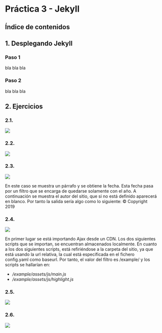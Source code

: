 # Práctica 3 - Jekyll

## Índice de contenidos

## 1. Desplegando Jekyll
### Paso 1
bla bla bla
### Paso 2
bla bla bla

## 2. Ejercicios
### 2.1.
<a href="http://i.imgur.com/n5mwiSz.png">
  <img src="http://imgur.com/n5mwiSzl.png" />
</a>

### 2.2.
<a href="http://i.imgur.com/xnRiTYJ.png">
  <img src="http://imgur.com/xnRiTYJl.png" />
</a>

### 2.3.
<a href="http://i.imgur.com/HHd1tU4.png">
  <img src="http://imgur.com/HHd1tU4l.png" />
</a>

En este caso se muestra un párrafo y se obtiene la fecha. Esta fecha pasa por un filtro que se encarga de quedarse solamente con el año. A continuación se muestra el autor del sitio, que si no está definido aparecerá en blanco. Por tanto la salida sería algo como lo siguiente:
© Copyright 2019

### 2.4.
<a href="http://i.imgur.com/aQNOmzv.png">
  <img src="http://imgur.com/aQNOmzvl.png" />
</a>

En primer lugar se está importando Ajax desde un CDN.
Los dos siguientes scripts que se importan, se encuentran almacenados localmente.
En cuanto a los dos siguientes scripts, está refiriéndose a la carpeta del sitio, ya que está usando la url relativa, la cual está especificada en el fichero config.yaml como baseurl. Por tanto, el valor del filtro es /example/ y los scripts se hallarían en:

* */example/assets/js/main.js*
* */example/assets/js/highlight.js*


### 2.5.
<a href="http://i.imgur.com/x1crgJA.png">
  <img src="http://imgur.com/x1crgJAl.png" />
</a>

### 2.6.
<a href="http://i.imgur.com/oxiyTCe.png">
  <img src="http://imgur.com/oxiyTCel.png" />
</a>
